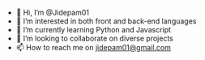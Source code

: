 - 👋 Hi, I’m @Jidepam01
- 👀 I’m interested in both front and back-end languages 
- 🌱 I’m currently learning Python and Javascript 
- 💞️ I’m looking to collaborate on diverse projects 
- 📫 How to reach me on jidepam01@gmail.com

<!---
Jidepam01/Jidepam01 is a ✨ special ✨ repository because its `README.md` (this file) appears on your GitHub profile.
You can click the Preview link to take a look at your changes.
--->
